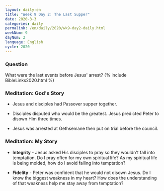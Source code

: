 ```yaml
---
layout: daily-en
title: "Week 9 Day 2: The Last Supper"
date: 2020-3-3 
categories: daily
permalink: /en/daily/2020/wk9-day2-daily.html
weekNum: 9
dayNum: 2
language: English
cycle: 2020
---
```

### Question     
What were the last events before Jesus' arrest?
{% include BibleLinks2020.html %}

### Meditation: God's Story   
+ Jesus and disciples had Passover supper together. 

+ Disciples disputed who would be the greatest. Jesus predicted Peter to disown Him three times. 

+ Jesus was arrested at Gethsemane then put on trial before the council. 

### Meditation: My Story   
+ **Integrity** - Jesus asked His disciples to pray so they wouldn't fall into temptation. Do I pray often for my own spiritual life? As my spiritual life is being molded, how do I avoid falling into temptation? 

+ **Fidelity** - Peter was confident that he would not disown Jesus. Do I know the biggest weakness in my heart? How does the understanding of that weakness help me stay away from temptation? 
